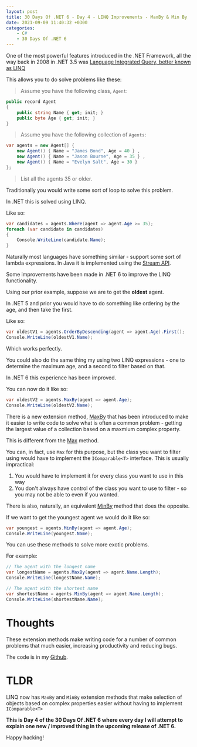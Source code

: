 ```yaml
---
layout: post
title: 30 Days Of .NET 6 - Day 4 - LINQ Improvements - MaxBy & Min By
date: 2021-09-09 11:40:32 +0300
categories:
    - C#
    - 30 Days Of .NET 6
---
```

One of the most powerful features introduced in the .NET Framework, all the way back in 2008 in .NET 3.5 was [Language Integrated Query, better known as LINQ](https://docs.microsoft.com/en-us/dotnet/csharp/programming-guide/concepts/linq/#:~:text=Language%2DIntegrated%20Query%20(LINQ)%20is%20the%20name%20for%20a,directly%20into%20the%20C%23%20language.&text=The%20LINQ%20family%20of%20technologies,XML%20(LINQ%20to%20XML).)

This allows you to do solve problems like these:

> Assume you have the following class, `Agent`:

```csharp
public record Agent
{
    public string Name { get; init; }
    public byte Age { get; init; }
}
```

> Assume you have the following collection of `Agents`:

```csharp
var agents = new Agent[] {
    new Agent() { Name = "James Bond", Age = 40 } ,
    new Agent() { Name = "Jason Bourne", Age = 35 } ,
    new Agent() { Name = "Evelyn Salt", Age = 30 }
};
```

> List all the agents 35 or older.


Traditionally you would write some sort of loop to solve this problem.

In .NET this is solved using LINQ.

Like so:

```csharp
var candidates = agents.Where(agent => agent.Age >= 35);
foreach (var candidate in candidates)
{
    Console.WriteLine(candidate.Name);
}
```

Naturally most languages have something similar - support some sort of lambda expressions. In Java it is implemented using the [Stream API](https://docs.oracle.com/javase/8/docs/api/java/util/stream/Stream.html).

Some improvements have been made in .NET 6 to improve the LINQ functionality.

Using our prior example, suppose we are to get the **oldest** agent.

In .NET 5 and prior you would have to do something like ordering by the age, and then take the first.

Like so:

```csharp
var oldestV1 = agents.OrderByDescending(agent => agent.Age).First();
Console.WriteLine(oldestV1.Name);
```

Which works perfectly.

You could also do the same thing my using two LINQ expressions - one to determine the maximum age, and a second to filter based on that.

In .NET 6 this experience has been improved.

You can now do it like so:

```csharp
var oldestV2 = agents.MaxBy(agent => agent.Age);
Console.WriteLine(oldestV2.Name);
```

There is a new extension method, [MaxBy](https://docs.microsoft.com/en-us/dotnet/api/system.linq.enumerable.maxby?view=net-6.0) that has been introduced to make it easier to write code to solve what is often a common problem - getting the largest value of a collection based on a maxmium complex property.

This is different from the [Max](https://docs.microsoft.com/en-us/dotnet/api/system.linq.enumerable.max?view=net-5.0) method.

You can, in fact, use `Max` for this purpose, but the class you want to filter using would have to implement the `IComparable<T>` interface. This is usually impractical:
1. You would have to implement it for every class you want to use in this way
2. You don't always have control of the class you want to use to filter - so you may not be able to even if you wanted.

There is also, naturally, an equivalent [MinBy](https://docs.microsoft.com/en-us/dotnet/api/system.linq.enumerable.minby?view=net-6.0) method that does the opposite.

If we want to get the youngest agent we would do it like so:

```csharp
var youngest = agents.MinBy(agent => agent.Age);
Console.WriteLine(youngest.Name);
```

You can use these methods to solve more exotic problems.

For example:

```csharp
// The agent with the longest name
var longestName = agents.MaxBy(agent => agent.Name.Length);
Console.WriteLine(longestName.Name);

// The agent with the shortest name
var shortestName = agents.MinBy(agent => agent.Name.Length);
Console.WriteLine(shortestName.Name);
```

# Thoughts

These extension methods make writing code for a number of common problems that much easier, increasing productivity and reducing bugs.

The code is in my [Github](https://github.com/conradakunga/BlogCode/tree/master/2021-09-09%20-%2030%20Days%20Of%20.NET%206%20-%20Day%204%20-%20LINQ%20Improvements%20-%20MaxBy%20%26%20Min%20By).

# TLDR

LINQ now has `MaxBy` and `MinBy` extension methods that make selection of objects based on complex properties easier without having to implement `IComparable<T>`

**This is Day 4 of the 30 Days Of .NET 6 where every day I will attempt to explain one new / improved thing in the upcoming release of .NET 6.**

Happy hacking!